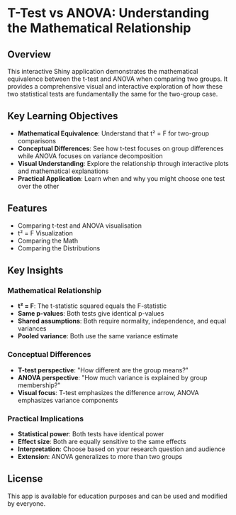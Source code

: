 # T-Test vs ANOVA: Understanding the Mathematical Relationship

## Overview

This interactive Shiny application demonstrates the mathematical equivalence between the t-test and ANOVA when comparing two groups. It provides a comprehensive visual and interactive exploration of how these two statistical tests are fundamentally the same for the two-group case.

## Key Learning Objectives

- **Mathematical Equivalence**: Understand that t² = F for two-group comparisons
- **Conceptual Differences**: See how t-test focuses on group differences while ANOVA focuses on variance decomposition
- **Visual Understanding**: Explore the relationship through interactive plots and mathematical explanations
- **Practical Application**: Learn when and why you might choose one test over the other

## Features

- Comparing t-test and ANOVA visualisation
- t² = F Visualization
- Comparing the Math
- Comparing the Distributions

## Key Insights

### Mathematical Relationship
- **t² = F**: The t-statistic squared equals the F-statistic
- **Same p-values**: Both tests give identical p-values
- **Shared assumptions**: Both require normality, independence, and equal variances
- **Pooled variance**: Both use the same variance estimate

### Conceptual Differences
- **T-test perspective**: "How different are the group means?"
- **ANOVA perspective**: "How much variance is explained by group membership?"
- **Visual focus**: T-test emphasizes the difference arrow, ANOVA emphasizes variance components

### Practical Implications
- **Statistical power**: Both tests have identical power
- **Effect size**: Both are equally sensitive to the same effects
- **Interpretation**: Choose based on your research question and audience
- **Extension**: ANOVA generalizes to more than two groups

## License

This app is available for education purposes and can be used and modified by everyone.